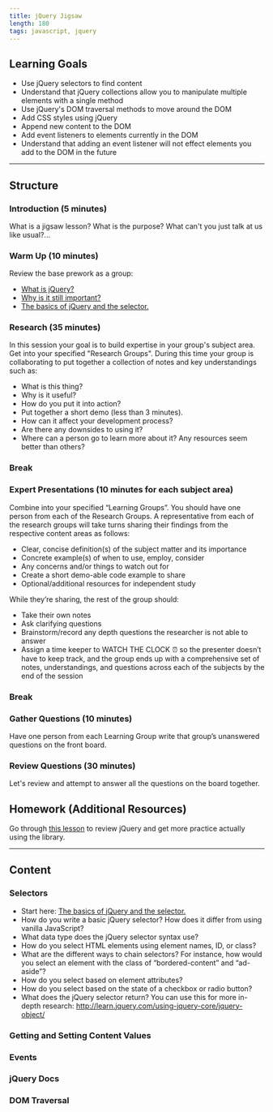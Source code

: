 ```yaml
---
title: jQuery Jigsaw
length: 180
tags: javascript, jquery
---
```


## Learning Goals

* Use jQuery selectors to find content
* Understand that jQuery collections allow you to manipulate multiple elements with a single method
* Use jQuery's DOM traversal methods to move around the DOM
* Add CSS styles using jQuery
* Append new content to the DOM
* Add event listeners to elements currently in the DOM
* Understand that adding an event listener will not effect elements you add to the DOM in the future

***

## Structure

### Introduction (5 minutes)

What is a jigsaw lesson? What is the purpose? What can't you just talk at us like usual?...

### Warm Up (10 minutes)

Review the base prework as a group:

* [What is jQuery?](https://www.youtube.com/watch?v=T2mFyPxL-fU)
* [Why is it still important?](http://www.learningjquery.com/2015/02/5-reasons-to-use-jquery)
* [The basics of jQuery and the selector.](https://medium.com/@jaeger.rob/jquery-selectors-the-absolute-basics-d781500c722c#.q6q4j61fj)

### Research (35 minutes)

In this session your goal is to build expertise in your group's subject area. Get into your specified "Research Groups". During this time your group is collaborating to put together a collection of notes and key understandings such as:

* What is this thing?
* Why is it useful?
* How do you put it into action?
* Put together a short demo (less than 3 minutes).
* How can it affect your development process?
* Are there any downsides to using it?
* Where can a person go to learn more about it? Any resources seem better than others?

### Break

### Expert Presentations (10 minutes for each subject area)

Combine into your specified “Learning Groups”. You should have one person from each of the Research Groups. A representative from each of the research groups will take turns sharing their findings from the respective content areas as follows:

* Clear, concise definition(s) of the subject matter and its importance
* Concrete example(s) of when to use, employ, consider
* Any concerns and/or things to watch out for
* Create a short demo-able code example to share
* Optional/additional resources for independent study

While they’re sharing, the rest of the group should:

* Take their own notes
* Ask clarifying questions
* Brainstorm/record any depth questions the researcher is not able to answer
* Assign a time keeper to WATCH THE CLOCK :alarm_clock: so the presenter doesn’t have to keep track, and the group ends up with a comprehensive set of notes, understandings, and questions across each of the subjects by the end of the session

### Break

### Gather Questions (10 minutes)

Have one person from each Learning Group write that group’s unanswered questions on the front board.

### Review Questions (30 minutes)

Let's review and attempt to answer all the questions on the board together.

## Homework (Additional Resources)

Go through [this lesson](http://frontend.turing.io/lessons/module-1/introduction-to-jquery.html) to review jQuery and get more practice actually using the library.

***

## Content

### Selectors

* Start here: [The basics of jQuery and the selector.](https://medium.com/@jaeger.rob/jquery-selectors-the-absolute-basics-d781500c722c#.q6q4j61fj)
* How do you write a basic jQuery selector? How does it differ from using vanilla JavaScript?
* What data type does the jQuery selector syntax use?
* How do you select HTML elements using element names, ID, or class?
* What are the different ways to chain selectors? For instance, how would you select an element with the class of “bordered-content” and “ad-aside”?
* How do you select based on element attributes?
* How do you select based on the state of a checkbox or radio button?
* What does the jQuery selector return? You can use this for more in-depth research: http://learn.jquery.com/using-jquery-core/jquery-object/

### Getting and Setting Content Values

### Events

### jQuery Docs

### DOM Traversal
